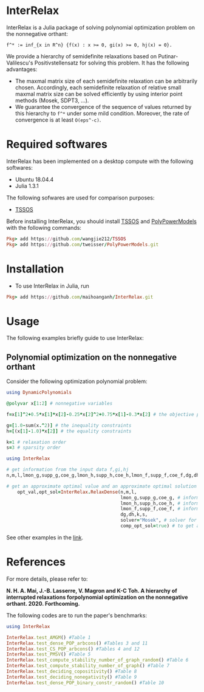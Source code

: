 # InterRelax
InterRelax is a Julia package of solving polynomial optimization problem on the nonnegative orthant:
```
f^* := inf_{x in R^n} {f(x) : x >= 0, gi(x) >= 0, hj(x) = 0}.
```
We provide a hierarchy of semidefinite relaxations based on Putinar-Valilescu's Positivstellensatz for solving this problem. It has the following advantages:
- The maxmal matrix size of each semidefinite relaxation can be arbitrarily chosen. Accordingly, each semidefinite relaxation of relative small maxmal matrix size can be solved efficiently by using interior point methods (Mosek, SDPT3, ...).
- We guarantee the convergence of the sequence of values returned by this hierarchy to ```f^*``` under some mild condition. Moreover, the rate of convergence is at least ```O(eps^-c)```.


# Required softwares
InterRelax has been implemented on a desktop compute with the following softwares:
- Ubuntu 18.04.4
- Julia 1.3.1

The following sofwares are used for comparison purposes:
- [TSSOS](https://github.com/wangjie212/TSSOS)

Before installing InterRelax, you should install [TSSOS](https://github.com/wangjie212/TSSOS) and [PolyPowerModels](https://github.com/tweisser/PolyPowerModels) with the following commands:
```ruby
Pkg> add https://github.com/wangjie212/TSSOS
Pkg> add https://github.com/tweisser/PolyPowerModels.git
```

# Installation
- To use InterRelax in Julia, run
```ruby
Pkg> add https://github.com/maihoanganh/InterRelax.git
```

# Usage
The following examples briefly guide to use InterRelax:

## Polynomial optimization on the nonnegative orthant
Consider the following optimization polynomial problem:
```ruby
using DynamicPolynomials

@polyvar x[1:2] # nonnegative variables

f=x[1]^2+0.5*x[1]*x[2]-0.25*x[2]^2+0.75*x[1]-0.3*x[2] # the objective polynomial to minimize

g=[1.0-sum(x.^2)] # the inequality constraints
h=[(x[1]-1.0)*x[2]] # the equality constraints

k=1 # relaxation order
s=3 # sparsity order

using InterRelax

# get information from the input data f,gi,hj
n,m,l,lmon_g,supp_g,coe_g,lmon_h,supp_h,coe_h,lmon_f,supp_f,coe_f,dg,dh=InterRelax.get_info(x,f,g,h,sparse=false);

# get an approximate optimal value and an approximate optimal solution of the polynomial optimization problem
    opt_val,opt_sol=InterRelax.RelaxDense(n,m,l,
                                          lmon_g,supp_g,coe_g, # information of the inequality constraints
                                          lmon_h,supp_h,coe_h, # information of the equality constraints
                                          lmon_f,supp_f,coe_f, # information of the objective polynomial
                                          dg,dh,k,s,
                                          solver="Mosek", # solver for the semidefinite program
                                          comp_opt_sol=true) # to get an approximate optimal solution
```

See other examples in the [link](https://github.com/maihoanganh/InterRelax/tree/main/examples).


# References
For more details, please refer to:

**N. H. A. Mai, J.-B. Lasserre, V. Magron and K-C Toh. A hierarchy of interrupted relaxations forpolynomial optimization on the nonnegative orthant. 2020. Forthcoming.**

The following codes are to run the paper's benchmarks:
```ruby
using InterRelax

InterRelax.test_AMGM() #Table 1
InterRelax.test_dense_POP_arbcons() #Tables 3 and 11
InterRelax.test_CS_POP_arbcons() #Tables 4 and 12
InterRelax.test_PMSV() #Table 5
InterRelax.test_compute_stability_number_of_graph_random() #Table 6
InterRelax.test_compute_stability_number_of_graph() #Table 7
InterRelax.test_deciding_copositivity() #Table 8
InterRelax.test_deciding_nonegativity() #Table 9
InterRelax.test_dense_POP_binary_constr_random() #Table 10

```

